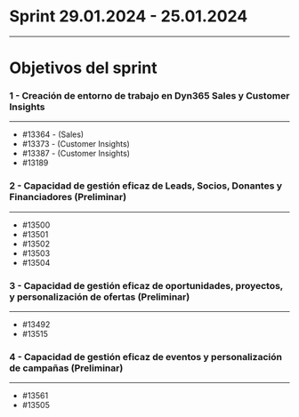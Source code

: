 # **Sprint 29.01.2024 - 25.01.2024**
****

# Objetivos del sprint

### 1 - Creación de entorno de trabajo en Dyn365 Sales y Customer Insights 
****
- #13364 - (Sales)
- #13373 - (Customer Insights)
- #13387 - (Customer Insights)
- #13189

### 2 - Capacidad de gestión eficaz de Leads, Socios, Donantes y Financiadores (Preliminar)
****
- #13500
- #13501
- #13502
- #13503
- #13504

### 3 - Capacidad de gestión eficaz de oportunidades, proyectos, y personalización de ofertas (Preliminar)
****

- #13492
- #13515


### 4 - Capacidad de gestión eficaz de eventos y personalización de campañas (Preliminar)
****

- #13561
- #13505 

